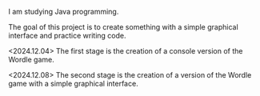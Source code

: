 I am studying Java programming.

The goal of this project is to create something with a simple graphical interface and practice writing code.

<2024.12.04> The first stage is the creation of a console version of the Wordle game.

<2024.12.08> The second stage is the creation of a version of the Wordle game with a simple graphical interface.